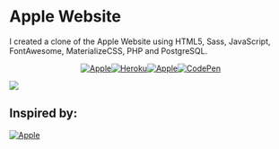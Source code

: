 # Apple Website
I created a clone of the Apple Website using HTML5, Sass, JavaScript, FontAwesome, MaterializeCSS, PHP and PostgreSQL.

<div align="center">
  
[![Apple](https://img.shields.io/badge/-‍-white?style=for-the-badge&logo=Apple&logoColor=000000)](https://www.apple.com)[![Heroku](https://img.shields.io/badge/-Website‍‍Link-430098?style=for-the-badge&logo=Heroku&logoColor=white)]()[![Apple](https://img.shields.io/badge/-‍-white?style=for-the-badge&logo=Apple&logoColor=000000)](https://www.apple.com)[![CodePen](https://img.shields.io/badge/-CodePen-000?style=for-the-badge&logo=CodePen&logoColor=white)](https://codepen.io/isaacalves7/)

</div>

![](https://i.ytimg.com/vi/DEpF1nNz1l0/maxresdefault.jpg)
## Inspired by:
[![Apple](https://img.shields.io/badge/-Apple-000?style=for-the-badge&logo=Apple&logoColor=white)](https://www.apple.com)
